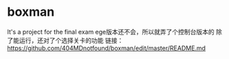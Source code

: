 # boxman
It's a project for the final exam
ege版本还不会，所以就弄了个控制台版本的
除了能运行，还对了个选择关卡的功能
链接：https://github.com/404MDnotfound/boxman/edit/master/README.md
